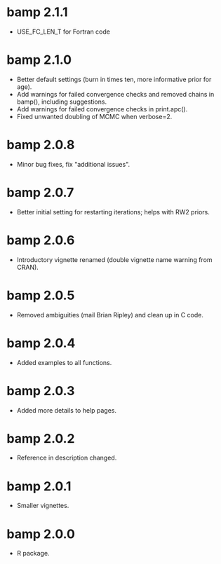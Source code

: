 # bamp 2.1.1
* USE_FC_LEN_T for Fortran code

# bamp 2.1.0
* Better default settings (burn in times ten, more informative prior for age).
* Add warnings for failed convergence checks and removed chains in bamp(), including suggestions.
* Add warnings for failed convergence checks in print.apc().
* Fixed unwanted doubling of MCMC when verbose=2.

# bamp 2.0.8
* Minor bug fixes, fix "additional issues".

# bamp 2.0.7
* Better initial setting for restarting iterations; helps with RW2 priors.

# bamp 2.0.6
* Introductory vignette renamed (double vignette name warning from CRAN).

# bamp 2.0.5
* Removed ambiguities (mail Brian Ripley) and clean up in C code.

# bamp 2.0.4
* Added examples to all functions.

# bamp 2.0.3
* Added more details to help pages.

# bamp 2.0.2
* Reference in description changed.

# bamp 2.0.1
* Smaller vignettes.

# bamp 2.0.0
* R package.